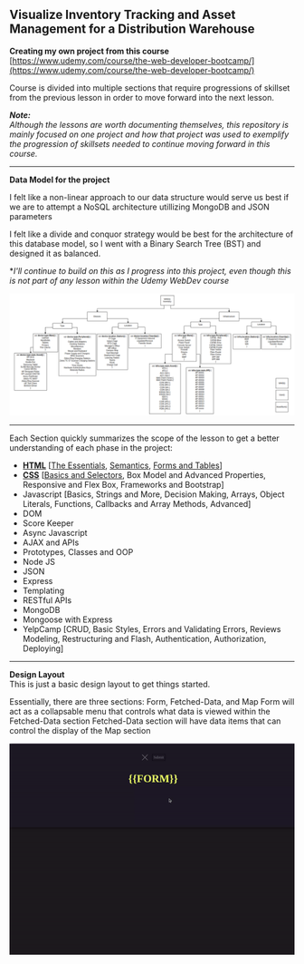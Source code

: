 ## Visualize Inventory Tracking and Asset Management for a Distribution Warehouse <br/>

**Creating my own project from this course** <br/>
[https://www.udemy.com/course/the-web-developer-bootcamp/](https://www.udemy.com/course/the-web-developer-bootcamp/) <br/>

Course is divided into multiple sections that require progressions of skillset from the previous lesson in order to move forward into the next lesson.<br/>

_**Note:**_ <br/>
_Although the lessons are worth documenting themselves, this repository is mainly focused on one project and how that project was used to exemplify the progression of skillsets needed to continue moving forward in this course._ <br/>

<hr>

**Data Model for the project** <br/>

I felt like a non-linear approach to our data structure would serve us best if we are to attempt a NoSQL architecture utillizing MongoDB and JSON parameters <br/>

I felt like a divide and conquor strategy would be best for the architecture of this database model, so I went with a Binary Search Tree (BST) and designed it as balanced.

**I'll continue to build on this as I progress into this project, even though this is not part of any lesson within the Udemy WebDev course*

![data-model-main](Images/readmeMAIN/data-model-main.png)

<hr>

Each Section quickly summarizes the scope of the lesson to get a better understanding of each phase in the project:
- **[HTML](/HTML)** [[The Essentials](HTML/README.md/#section-1-the-essentials), [Semantics](HTML/README.md/#section-2-semantics), [Forms and Tables](HTML/README.md/#section-3-forms-tables)]
- **[CSS](/CSS)** [[Basics and Selectors](https://github.com/B-Renz/Udemy-WebDev/tree/main/CSS#section-1-basics-selectors-and-specificity), Box Model and Advanced Properties, Responsive and Flex Box, Frameworks and Bootstrap]
- Javascript [Basics, Strings and More, Decision Making, Arrays, Object Literals, Functions, Callbacks and Array Methods, Advanced]
- DOM
- Score Keeper
- Async Javascript
- AJAX and APIs
- Prototypes, Classes and OOP
- Node JS
- JSON
- Express
- Templating
- RESTful APIs
- MongoDB
- Mongoose with Express
- YelpCamp [CRUD, Basic Styles, Errors and Validating Errors, Reviews Modeling, Restructuring and Flash, Authentication, Authorization, Deploying]

<hr>

**Design Layout** <br/>
This is just a basic design layout to get things started. 

Essentially, there are three sections: Form, Fetched-Data, and Map
Form will act as a collapsable menu that controls what data is viewed within the Fetched-Data section
Fetched-Data section will have data items that can control the display of the Map section

![design-diagram](Images/Design-Diagram.gif)


